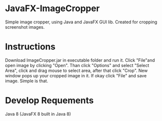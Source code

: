 # JavaFX-ImageCropper

Simple image cropper, using Java and JavaFX GUI lib. 
Created for cropping screenshot images.

# Instructions
Download ImageCropper.jar in executable folder and run it.
Click "File"and  open image by clicking "Open".
Than click "Options" and select "Select Area", click and drag mouse to select area, after that click "Crop". 
New window pops up your cropped image in it. If okay click "File" and save image. Simple is that.

# Develop Requements
Java 8 (JavaFX 8 built in Java 8)
